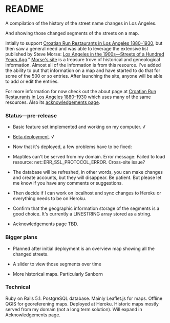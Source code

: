 # README
A  compilation of the history of the street name changes in Los Angeles. 

And showing those changed segments  of the streets on a map.

Intially to support [Croatian Run Restaurants in Los Angeles 1880&ndash;1930](https://secure-shore-68966.herokuapp.com),
but then saw a general need and was able to leverage the extensive list published by Steve Morse: [Los Angeles in the 1900s&mdash;Streets of a Hundred Years Ago](http://stevemorse.org/census/changes/LosAngelesChanges2.htm)." [Morse's site](http://stevemorse.org/) is a treasure trove of historical and geneological information. Almost all of the information is from this resource. I've added the ability to put that information on a map and have started to do that for some of the 500 or so entries. After launching the site, anyone will be able to add or edit the entries.

For more information for now check out the about page at [Croatian Run Restaurants in Los Angeles  1880&ndash;1930](https://stark-cove-20051.herokuapp.com/about) which uses many of the same resources. Also its [acknowledgements page](https://stark-cove-20051.herokuapp.com/about).

### Status—pre-release

- Basic feature set implemented and working on my computer. √

- [Beta deployment](https://stark-cove-20051.herokuapp.com/). √

- Now that it's deployed, a few problems have to be fixed: 

- Maptiles can't be served from my domain. Error message: Failed to load resource: net::ERR_SSL_PROTOCOL_ERROR. Cross-site issue?

- The database will be refreshed, in other words, you can make changes and create accounts, but they will disappear. Be patient. But please let me know if you have any comments or suggestions.

- Then decide if I can work on localhost and sync changes to Heroku or everything needs to be on Heroku.
 
- Confirm that the geographic information storage of the segments is a good choice. It's currently a LINESTRING array stored as a string. 

- Acknowledgements page TBD.

### Bigger plans
- Planned after initial deployment is an overview map showing all the changed streets. 

- A slider to view those segments over time

- More historical maps. Particularly Sanborn

### Technical
Ruby on Rails 5.1. PostgreSQL database. Mainly Leaflet.js for maps. Offline QGIS for georeferening maps. Deployed at Heroku. Historic maps mostly served from my domain (not a long term solution). Will expand in Acknowledgements page.
 